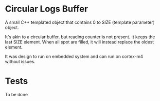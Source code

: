 # Circular Logs Buffer

A small C++ templated object that contains 0 to SIZE (template parameter) object.

It's akin to a circular buffer, but reading counter is not present. It keeps the last SIZE element.
When all spot are filled, it will instead replace the oldest element.

It was design to run on embedded system and can run on cortex-m4 without issues.


# Tests
To be done